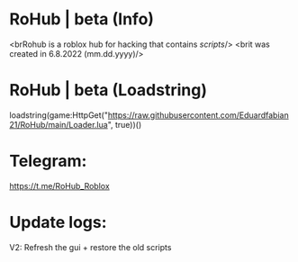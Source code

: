 # RoHub | beta (Info)
<brRohub is a roblox hub for hacking that contains *scripts*/>
<brit was created in 6.8.2022 (mm.dd.yyyy)/>
# RoHub | beta (Loadstring)
loadstring(game:HttpGet("https://raw.githubusercontent.com/Eduardfabian21/RoHub/main/Loader.lua", true))()
# Telegram:
https://t.me/RoHub_Roblox
# Update logs:
V2: Refresh the gui + restore the old scripts

